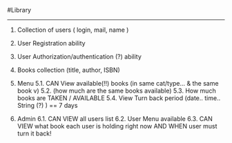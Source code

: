 #Library

---


1. Collection of users ( login, mail, name )

2. User Registration ability

3. User Authorization/authentication (?) ability

4. Books collection (title, author, ISBN)

5. Menu
5.1. CAN View available(!!) books (in same cat/type... & the same book v)
5.2. (how much are the same books available)
5.3. How much books are TAKEN / AVAILABLE
5.4. View Turn back period (date.. time.. String (?) ) == 7 days

6. Admin
6.1. CAN VIEW all users list
6.2. User Menu available
6.3. CAN VIEW what book each user is holding right now AND WHEN user must turn it back!